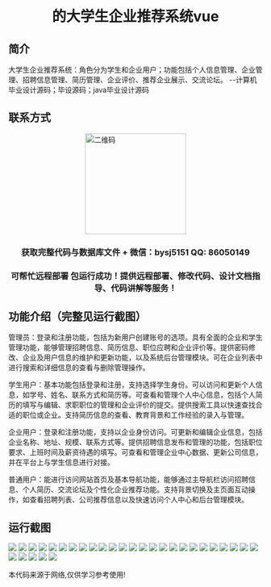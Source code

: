 <p><h1 align="center">的大学生企业推荐系统vue</h1></p>

## 简介
大学生企业推荐系统：角色分为学生和企业用户；功能包括个人信息管理、企业管理、招聘信息管理、简历管理、企业评价、推荐企业展示、交流论坛。    --计算机毕业设计源码；毕设源码；java毕业设计源码


## 联系方式
<img src="https://bs-1329754181.cos.ap-shanghai.myqcloud.com/wx.jpg" alt="二维码" style="display: block; margin: 0 auto;" width="200px">
<p><h3 align="center">获取完整代码与数据库文件 + 微信：bysj5151 QQ: 86050149</h3></p>
<p><h3 align="center">可帮忙远程部署 包运行成功！提供远程部署、修改代码、设计文档指导、代码讲解等服务！</h3></p>

## 功能介绍（完整见运行截图）
管理员：登录和注册功能，包括为新用户创建账号的选项。具有全面的企业和学生管理功能，能够管理招聘信息、简历信息、职位应聘和企业评价等。提供密码修改、企业及用户信息的维护和更新功能，以及系统后台管理模块。可在企业列表中进行搜索和详细信息的查看与删除管理操作。

学生用户：基本功能包括登录和注册，支持选择学生身份。可以访问和更新个人信息，如学号、姓名、联系方式和简历等。可查看和管理个人中心信息，包括个人简历的填写与编辑、求职职位的管理和企业评价的提交。提供搜索工具以快速查找合适的职位或企业。支持简历信息的查看、教育背景和工作经验的录入与管理。

企业用户：登录和注册功能，支持以企业身份访问。可更新和编辑企业信息，包括企业名称、地址、规模、联系方式等。提供招聘信息发布和管理的功能，包括职位要求、上班时间及薪资待遇的填写。可查看和管理企业中心数据、更新公司信息，并在平台上与学生信息进行对接。

普通用户：能进行访问网站首页及基本导航功能，能够通过主导航栏访问招聘信息、个人简历、交流论坛及个性化企业推荐功能。支持背景切换及主页面互动操作，如查看招聘列表、公司推荐信息以及快速访问个人中心和后台管理模块。


## 运行截图
![](https://bs-1329754181.cos.ap-shanghai.myqcloud.com/ssm/UniversityStudentEnterpriseRecommendationSystem/img/001.jpg)
![](https://bs-1329754181.cos.ap-shanghai.myqcloud.com/ssm/UniversityStudentEnterpriseRecommendationSystem/img/002.jpg)
![](https://bs-1329754181.cos.ap-shanghai.myqcloud.com/ssm/UniversityStudentEnterpriseRecommendationSystem/img/003.jpg)
![](https://bs-1329754181.cos.ap-shanghai.myqcloud.com/ssm/UniversityStudentEnterpriseRecommendationSystem/img/004.jpg)
![](https://bs-1329754181.cos.ap-shanghai.myqcloud.com/ssm/UniversityStudentEnterpriseRecommendationSystem/img/005.jpg)
![](https://bs-1329754181.cos.ap-shanghai.myqcloud.com/ssm/UniversityStudentEnterpriseRecommendationSystem/img/006.jpg)
![](https://bs-1329754181.cos.ap-shanghai.myqcloud.com/ssm/UniversityStudentEnterpriseRecommendationSystem/img/007.jpg)
![](https://bs-1329754181.cos.ap-shanghai.myqcloud.com/ssm/UniversityStudentEnterpriseRecommendationSystem/img/008.jpg)
![](https://bs-1329754181.cos.ap-shanghai.myqcloud.com/ssm/UniversityStudentEnterpriseRecommendationSystem/img/009.jpg)
![](https://bs-1329754181.cos.ap-shanghai.myqcloud.com/ssm/UniversityStudentEnterpriseRecommendationSystem/img/010.jpg)
![](https://bs-1329754181.cos.ap-shanghai.myqcloud.com/ssm/UniversityStudentEnterpriseRecommendationSystem/img/011.jpg)
![](https://bs-1329754181.cos.ap-shanghai.myqcloud.com/ssm/UniversityStudentEnterpriseRecommendationSystem/img/012.jpg)
![](https://bs-1329754181.cos.ap-shanghai.myqcloud.com/ssm/UniversityStudentEnterpriseRecommendationSystem/img/013.jpg)
![](https://bs-1329754181.cos.ap-shanghai.myqcloud.com/ssm/UniversityStudentEnterpriseRecommendationSystem/img/014.jpg)
![](https://bs-1329754181.cos.ap-shanghai.myqcloud.com/ssm/UniversityStudentEnterpriseRecommendationSystem/img/015.jpg)
![](https://bs-1329754181.cos.ap-shanghai.myqcloud.com/ssm/UniversityStudentEnterpriseRecommendationSystem/img/016.jpg)
![](https://bs-1329754181.cos.ap-shanghai.myqcloud.com/ssm/UniversityStudentEnterpriseRecommendationSystem/img/017.jpg)
![](https://bs-1329754181.cos.ap-shanghai.myqcloud.com/ssm/UniversityStudentEnterpriseRecommendationSystem/img/018.jpg)
![](https://bs-1329754181.cos.ap-shanghai.myqcloud.com/ssm/UniversityStudentEnterpriseRecommendationSystem/img/019.jpg)
![](https://bs-1329754181.cos.ap-shanghai.myqcloud.com/ssm/UniversityStudentEnterpriseRecommendationSystem/img/020.jpg)
![](https://bs-1329754181.cos.ap-shanghai.myqcloud.com/ssm/UniversityStudentEnterpriseRecommendationSystem/img/021.jpg)
![](https://bs-1329754181.cos.ap-shanghai.myqcloud.com/ssm/UniversityStudentEnterpriseRecommendationSystem/img/022.jpg)
![](https://bs-1329754181.cos.ap-shanghai.myqcloud.com/ssm/UniversityStudentEnterpriseRecommendationSystem/img/023.jpg)
![](https://bs-1329754181.cos.ap-shanghai.myqcloud.com/ssm/UniversityStudentEnterpriseRecommendationSystem/img/024.jpg)
![](https://bs-1329754181.cos.ap-shanghai.myqcloud.com/ssm/UniversityStudentEnterpriseRecommendationSystem/img/025.jpg)
![](https://bs-1329754181.cos.ap-shanghai.myqcloud.com/ssm/UniversityStudentEnterpriseRecommendationSystem/img/026.jpg)
![](https://bs-1329754181.cos.ap-shanghai.myqcloud.com/ssm/UniversityStudentEnterpriseRecommendationSystem/img/027.jpg)
![](https://bs-1329754181.cos.ap-shanghai.myqcloud.com/ssm/UniversityStudentEnterpriseRecommendationSystem/img/028.jpg)
![](https://bs-1329754181.cos.ap-shanghai.myqcloud.com/ssm/UniversityStudentEnterpriseRecommendationSystem/img/029.jpg)
![](https://bs-1329754181.cos.ap-shanghai.myqcloud.com/ssm/UniversityStudentEnterpriseRecommendationSystem/img/030.jpg)

<p>本代码来源于网络,仅供学习参考使用!</p>

